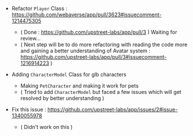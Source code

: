 - Refactor `Player` Class : https://github.com/webaverse/app/pull/3623#issuecomment-1214475305 
  - ( Done : https://github.com/upstreet-labs/app/pull/3 ) Waiting for review... 
  - ( Next step will be to do more refactoring with reading the code more and gaining a better understanding of Avatar system : https://github.com/upstreet-labs/app/pull/3#issuecomment-1216914223 )
- Adding `CharacterModel` Class for glb characters
  - Making `PetCharacter` and making it work for pets
  - ( Tried to add `CharacterModel` but faced a few issues which will get resolved by better understanding )
  
- Fix this issue : https://github.com/upstreet-labs/app/issues/2#issue-1340055978
  - ( Didn't work on this )
